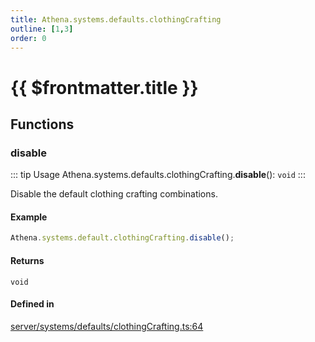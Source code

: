 ```yaml
---
title: Athena.systems.defaults.clothingCrafting
outline: [1,3]
order: 0
---
```


# {{ $frontmatter.title }}


## Functions

### disable

::: tip Usage
Athena.systems.defaults.clothingCrafting.**disable**(): `void`
:::

Disable the default clothing crafting combinations.

#### Example
```ts
Athena.systems.default.clothingCrafting.disable();
```

#### Returns

`void`

#### Defined in

[server/systems/defaults/clothingCrafting.ts:64](https://github.com/Stuyk/altv-athena/blob/94f5f1a/src/core/server/systems/defaults/clothingCrafting.ts#L64)
